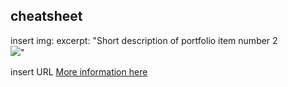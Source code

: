 ## cheatsheet

insert img:
excerpt: "Short description of portfolio item number 2 <br/><img src='/images/500x300.png'>"

insert URL
[More information here](http://exampleurl.com)

